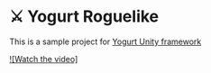 # ⚔️ Yogurt Roguelike

This is a sample project for [Yogurt Unity framework](https://github.com/Hoodrij/Yogurt)


[![Watch the video]](https://github.com/Hoodrij/Yogurt-Arena/blob/main/Video.mp4)